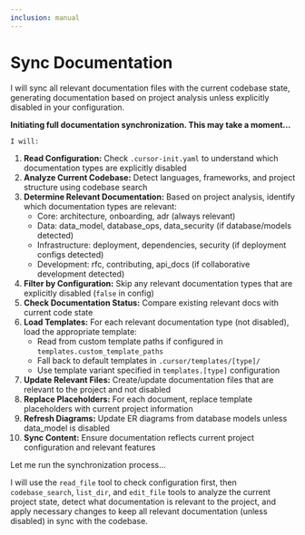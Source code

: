```yaml
---
inclusion: manual
---
```

# Sync Documentation

I will sync all relevant documentation files with the current codebase state, generating documentation based on project analysis unless explicitly disabled in your configuration.

**Initiating full documentation synchronization. This may take a moment...**

    I will:
  1. **Read Configuration:** Check `.cursor-init.yaml` to understand which documentation types are explicitly disabled
  2. **Analyze Current Codebase:** Detect languages, frameworks, and project structure using codebase search
  3. **Determine Relevant Documentation:** Based on project analysis, identify which documentation types are relevant:
     - Core: architecture, onboarding, adr (always relevant)
     - Data: data_model, database_ops, data_security (if database/models detected)
     - Infrastructure: deployment, dependencies, security (if deployment configs detected)
     - Development: rfc, contributing, api_docs (if collaborative development detected)
  4. **Filter by Configuration:** Skip any relevant documentation types that are explicitly disabled (`false` in config)
  5. **Check Documentation Status:** Compare existing relevant docs with current code state
  6. **Load Templates:** For each relevant documentation type (not disabled), load the appropriate template:
     - Read from custom template paths if configured in `templates.custom_template_paths`
     - Fall back to default templates in `.cursor/templates/[type]/`
     - Use template variant specified in `templates.[type]` configuration
  7. **Update Relevant Files:** Create/update documentation files that are relevant to the project and not disabled
  8. **Replace Placeholders:** For each document, replace template placeholders with current project information
  9. **Refresh Diagrams:** Update ER diagrams from database models unless data_model is disabled
  10. **Sync Content:** Ensure documentation reflects current project configuration and relevant features

  Let me run the synchronization process...

  I will use the `read_file` tool to check configuration first, then `codebase_search`, `list_dir`, and `edit_file` tools to analyze the current project state, detect what documentation is relevant to the project, and apply necessary changes to keep all relevant documentation (unless disabled) in sync with the codebase.
